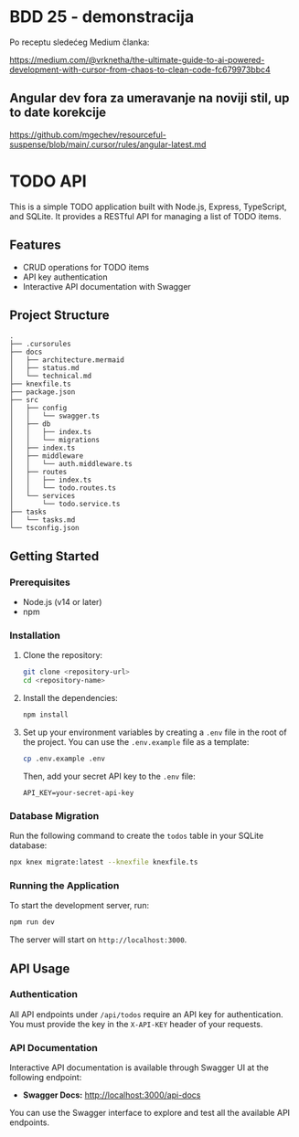 # BDD 25 - demonstracija 

Po receptu sledećeg Medium članka:

https://medium.com/@vrknetha/the-ultimate-guide-to-ai-powered-development-with-cursor-from-chaos-to-clean-code-fc679973bbc4

## Angular dev fora za umeravanje na noviji stil, up to date korekcije

https://github.com/mgechev/resourceful-suspense/blob/main/.cursor/rules/angular-latest.md



# TODO API


This is a simple TODO application built with Node.js, Express, TypeScript, and SQLite. It provides a RESTful API for managing a list of TODO items.

## Features

- CRUD operations for TODO items
- API key authentication
- Interactive API documentation with Swagger

## Project Structure

```
.
├── .cursorules
├── docs
│   ├── architecture.mermaid
│   ├── status.md
│   └── technical.md
├── knexfile.ts
├── package.json
├── src
│   ├── config
│   │   └── swagger.ts
│   ├── db
│   │   ├── index.ts
│   │   └── migrations
│   ├── index.ts
│   ├── middleware
│   │   └── auth.middleware.ts
│   ├── routes
│   │   ├── index.ts
│   │   └── todo.routes.ts
│   └── services
│       └── todo.service.ts
├── tasks
│   └── tasks.md
└── tsconfig.json
```

## Getting Started

### Prerequisites

- Node.js (v14 or later)
- npm

### Installation

1.  Clone the repository:
    ```bash
    git clone <repository-url>
    cd <repository-name>
    ```

2.  Install the dependencies:
    ```bash
    npm install
    ```

3.  Set up your environment variables by creating a `.env` file in the root of the project. You can use the `.env.example` file as a template:
    ```bash
    cp .env.example .env
    ```
    Then, add your secret API key to the `.env` file:
    ```
    API_KEY=your-secret-api-key
    ```

### Database Migration

Run the following command to create the `todos` table in your SQLite database:

```bash
npx knex migrate:latest --knexfile knexfile.ts
```

### Running the Application

To start the development server, run:

```bash
npm run dev
```

The server will start on `http://localhost:3000`.

## API Usage

### Authentication

All API endpoints under `/api/todos` require an API key for authentication. You must provide the key in the `X-API-KEY` header of your requests.

### API Documentation

Interactive API documentation is available through Swagger UI at the following endpoint:

-   **Swagger Docs:** [http://localhost:3000/api-docs](http://localhost:3000/api-docs)

You can use the Swagger interface to explore and test all the available API endpoints. 
